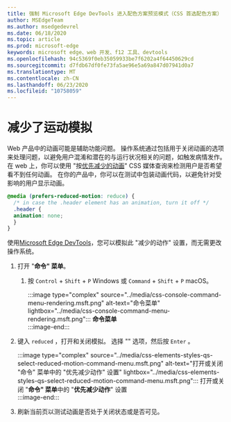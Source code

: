 ```yaml
---
title: 强制 Microsoft Edge DevTools 进入配色方案预览模式（CSS 首选配色方案）
author: MSEdgeTeam
ms.author: msedgedevrel
ms.date: 06/18/2020
ms.topic: article
ms.prod: microsoft-edge
keywords: microsoft edge、web 开发、f12 工具、devtools
ms.openlocfilehash: 94c5369f0eb35059933be7f6202a4f64450629cd
ms.sourcegitcommit: d7fdb67df0fe73fa5ae96e5a69a847d07941d0a7
ms.translationtype: MT
ms.contentlocale: zh-CN
ms.lasthandoff: 06/23/2020
ms.locfileid: "10758059"
---
```

# 减少了运动模拟  

Web 产品中的动画可能是辅助功能问题。  操作系统通过包括用于关闭动画的选项来处理问题，以避免用户混淆和潜在的与运行状况相关的问题，如触发病情发作。  在 web 上，你可以使用 "按[优先减少的动画][MDNPrefersReducedMotion]" CSS 媒体查询来检测用户是否希望看不到任何动画。  在你的产品中，你可以在测试中包装动画代码，以避免针对受影响的用户显示动画。  

```css
@media (prefers-reduced-motion: reduce) {
  /* in case the .header element has an animation, turn it off */
  .header {
  animation: none;
  }
}
```  

使用[Microsoft Edge DevTools][DevtoolsGuideChromiumMain]，您可以模拟此 "减少的动作" 设置，而无需更改操作系统。  

1.  打开 "**命令" 菜单**。  
    1.  按 `Control` + `Shift` + `P` Windows 或 `Command` + `Shift` + `P` macOS。  
        
        :::image type="complex" source="../media/css-console-command-menu-rendering.msft.png" alt-text="命令菜单" lightbox="../media/css-console-command-menu-rendering.msft.png":::
           **命令菜单**  
        :::image-end:::   
        
1.  键入 `reduced` ，打开和关闭模拟。  选择 "" 选项，然后按 `Enter` 。  
    
    :::image type="complex" source="../media/css-elements-styles-qs-select-reduced-motion-command-menu.msft.png" alt-text="打开或关闭 "命令" 菜单中的 "优先减少动作" 设置" lightbox="../media/css-elements-styles-qs-select-reduced-motion-command-menu.msft.png":::
       打开或关闭 "**命令" 菜单**中的 "**优先减少动作**" 设置  
    :::image-end:::  
    
1.  刷新当前页以测试动画是否处于关闭状态或是否可见。  
    
<!-- image links -->  

[ImageCommandMenu]: /microsoft-edge/devtools-guide-chromium/media/css-console-command-menu-rendering.msft.png "图1：命令菜单"  
[ImageToggleReducedMotionFromCommandMenu]: /microsoft-edge/devtools-guide-chromium/media/css-elements-styles-qs-select-reduced-motion-command-menu.msft.png "图2：切换从命令调色板缩小运动"

<!-- links -->  

[DevtoolsGuideChromiumMain]: ../../devtools-guide-chromium.md "Microsoft Edge （Chromium）开发人员工具 Microsoft |Microsoft 文档"  

[MDNPrefersReducedMotion]: https://developer.mozilla.org/en-US/docs/Web/CSS/@media/prefers-reduced-motion "首选-减少-运动 |MDN"  